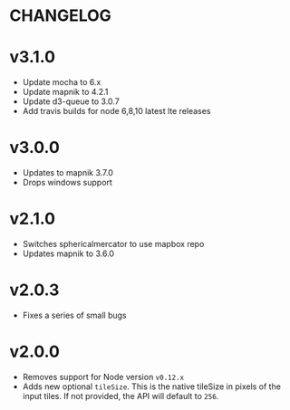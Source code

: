 # CHANGELOG

# v3.1.0

* Update mocha to 6.x
* Update mapnik to 4.2.1
* Update d3-queue to 3.0.7
* Add travis builds for node 6,8,10 latest lte releases


# v3.0.0

* Updates to mapnik 3.7.0
* Drops windows support

# v2.1.0

* Switches sphericalmercator to use mapbox repo
* Updates mapnik to 3.6.0

# v2.0.3

* Fixes a series of small bugs 

# v2.0.0

* Removes support for Node version `v0.12.x`
* Adds new optional `tileSize`. This is the native tileSize in pixels of the input tiles. If not provided, the API will default to `256`.
